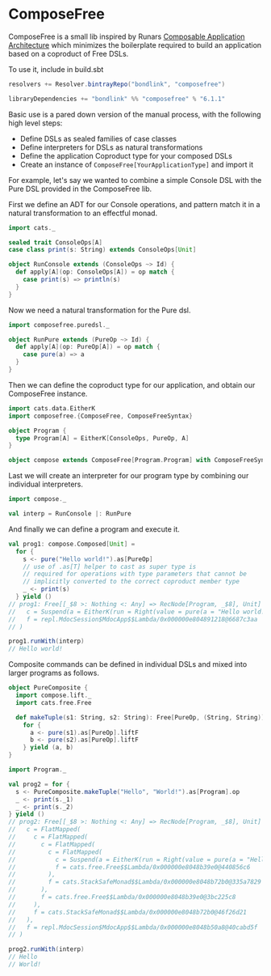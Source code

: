 # ComposeFree

ComposeFree is a small lib inspired by Runars
[Composable Application Architecture](https://youtu.be/M258zVn4m2M?si=NHCIN8RM2roOJAjv)
which minimizes the boilerplate required to build an application based on a coproduct of
Free DSLs.

To use it, include in build.sbt

```scala
resolvers += Resolver.bintrayRepo("bondlink", "composefree")

libraryDependencies += "bondlink" %% "composefree" % "6.1.1"
```

Basic use is a pared down version of the manual process, with the following high level steps:

* Define DSLs as sealed families of case classes
* Define interpreters for DSLs as natural transformations
* Define the application Coproduct type for your composed DSLs
* Create an instance of `ComposeFree[YourApplicationType]` and import it

For example, let's say we wanted to combine a simple Console DSL with the Pure DSL
provided in the ComposeFree lib.

First we define an ADT for our Console operations, and pattern match it
in a natural transformation to an effectful monad.

```scala
import cats._

sealed trait ConsoleOps[A]
case class print(s: String) extends ConsoleOps[Unit]

object RunConsole extends (ConsoleOps ~> Id) {
  def apply[A](op: ConsoleOps[A]) = op match {
    case print(s) => println(s)
  }
}
```

Now we need a natural transformation for the Pure dsl.

```scala
import composefree.puredsl._

object RunPure extends (PureOp ~> Id) {
  def apply[A](op: PureOp[A]) = op match {
    case pure(a) => a
  }
}
```

Then we can define the coproduct type for our application, and obtain our ComposeFree
instance.

```scala
import cats.data.EitherK
import composefree.{ComposeFree, ComposeFreeSyntax}

object Program {
  type Program[A] = EitherK[ConsoleOps, PureOp, A]
}

object compose extends ComposeFree[Program.Program] with ComposeFreeSyntax[Program.Program]
```

Last we will create an interpreter for our program type by combining our individual
interpreters.

```scala
import compose._

val interp = RunConsole |: RunPure
```

And finally we can define a program and execute it.

```scala
val prog1: compose.Composed[Unit] =
  for {
    s <- pure("Hello world!").as[PureOp]
    // use of .as[T] helper to cast as super type is
    // required for operations with type parameters that cannot be
    // implicitly converted to the correct coproduct member type
    _ <- print(s)
  } yield ()
// prog1: Free[[_$8 >: Nothing <: Any] => RecNode[Program, _$8], Unit] = FlatMapped(
//   c = Suspend(a = EitherK(run = Right(value = pure(a = "Hello world!")))),
//   f = repl.MdocSession$MdocApp$$Lambda/0x000000e804891218@6687c3aa
// )

prog1.runWith(interp)
// Hello world!
```

Composite commands can be defined in individual DSLs and mixed into
larger programs as follows.

```scala
object PureComposite {
  import compose.lift._
  import cats.free.Free

  def makeTuple(s1: String, s2: String): Free[PureOp, (String, String)] =
    for {
      a <- pure(s1).as[PureOp].liftF
      b <- pure(s2).as[PureOp].liftF
    } yield (a, b)
}

import Program._

val prog2 = for {
  s <- PureComposite.makeTuple("Hello", "World!").as[Program].op
  _ <- print(s._1)
  _ <- print(s._2)
} yield ()
// prog2: Free[[_$8 >: Nothing <: Any] => RecNode[Program, _$8], Unit] = FlatMapped(
//   c = FlatMapped(
//     c = FlatMapped(
//       c = FlatMapped(
//         c = FlatMapped(
//           c = Suspend(a = EitherK(run = Right(value = pure(a = "Hello")))),
//           f = cats.free.Free$$Lambda/0x000000e8048b39e0@440856c6
//         ),
//         f = cats.StackSafeMonad$$Lambda/0x000000e8048b72b0@335a7829
//       ),
//       f = cats.free.Free$$Lambda/0x000000e8048b39e0@3bc225c8
//     ),
//     f = cats.StackSafeMonad$$Lambda/0x000000e8048b72b0@46f26d21
//   ),
//   f = repl.MdocSession$MdocApp$$Lambda/0x000000e8048b50a8@40cabd5f
// )

prog2.runWith(interp)
// Hello
// World!
```

